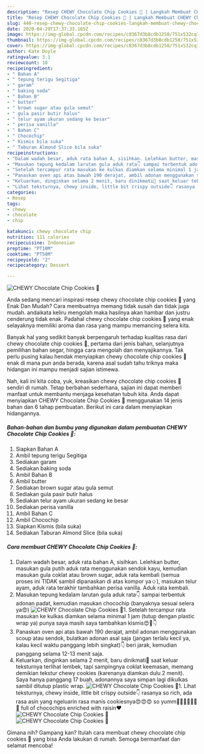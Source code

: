 ```yaml
---
description: "Resep CHEWY Chocolate Chip Cookies 🍪 | Langkah Membuat CHEWY Chocolate Chip Cookies 🍪 Yang Enak Dan Mudah"
title: "Resep CHEWY Chocolate Chip Cookies 🍪 | Langkah Membuat CHEWY Chocolate Chip Cookies 🍪 Yang Enak Dan Mudah"
slug: 440-resep-chewy-chocolate-chip-cookies-langkah-membuat-chewy-chocolate-chip-cookies-yang-enak-dan-mudah
date: 2020-04-29T17:37:33.165Z
image: https://img-global.cpcdn.com/recipes/c8367d3b8cdb1258/751x532cq70/chewy-chocolate-chip-cookies-🍪-foto-resep-utama.jpg
thumbnail: https://img-global.cpcdn.com/recipes/c8367d3b8cdb1258/751x532cq70/chewy-chocolate-chip-cookies-🍪-foto-resep-utama.jpg
cover: https://img-global.cpcdn.com/recipes/c8367d3b8cdb1258/751x532cq70/chewy-chocolate-chip-cookies-🍪-foto-resep-utama.jpg
author: Kate Doyle
ratingvalue: 3.1
reviewcount: 10
recipeingredient:
- " Bahan A"
- " tepung terigu Segitiga"
- " garam"
- " baking soda"
- " Bahan B"
- " butter"
- " brown sugar atau gula semut"
- " gula pasir butir halus"
- " telur ayam ukuran sedang ke besar"
- " perisa vanilla"
- " Bahan C"
- " Chocochip"
- " Kismis bila suka"
- " Taburan Almond Slice bila suka"
recipeinstructions:
- "Dalam wadah besar, aduk rata bahan A, sisihkan. Lelehkan butter, masukan gula putih aduk rata menggunakan sendok kayu, kemudian masukan gula coklat atau brown sugar, aduk rata kembali (semua proses ini TIDAK sambil dipanaskan di atas kompor ya☺️), masukan telur ayam, aduk rata terakhir tambahkan perisa vanilla. Aduk rata kembali."
- "Masukan tepung kedalam larutan gula aduk rata👇 sampai terbentuk adonan padat, kemudian masukan chocochip (banyaknya sesuai selera ya😍)"
- "Setelah tercampur rata masukan ke kulkas diamkan selama minimal 1 jam (tutup dengan plastic wrap ya) punya saya masih saya tambahkan kismis😍🤤👇"
- "Panaskan oven api atas bawah 190 derajat, ambil adonan menggunakan scoup atau sendok, bulatkan adonan asal saja (jangan terlalu kecil ya, kalau kecil waktu panggang lebih singkat)👇 beri jarak, kemudian panggang selama 12-13 menit saja."
- "Keluarkan, dinginkan selama 2 menit, baru dinikmati🤤 saat keluar teksturnya terlihat lembek, tapi sampingnya coklat keemasan, memang demikian tekstur chewy cookies (karenanya diamkan dulu 2 menit). Saya hanya panggang 17 buah, adonannya saya simpan lagi dikulkas sambil ditutup plastic wrap."
- "Lihat teksturnya, chewy inside, little bit crispy outside👇 rasanya so rich, ada rasa asin yang ngeluarin rasa manis cookiesnya😍😍😍 so yumm🤤🤤🍪🍪🍪🍪🍪 full of chocochips enriched with raisin❤️"
categories:
- Resep
tags:
- chewy
- chocolate
- chip

katakunci: chewy chocolate chip 
nutrition: 111 calories
recipecuisine: Indonesian
preptime: "PT10M"
cooktime: "PT50M"
recipeyield: "2"
recipecategory: Dessert

---
```



![CHEWY Chocolate Chip Cookies 🍪](https://img-global.cpcdn.com/recipes/c8367d3b8cdb1258/751x532cq70/chewy-chocolate-chip-cookies-🍪-foto-resep-utama.jpg)

Anda sedang mencari inspirasi resep chewy chocolate chip cookies 🍪 yang Enak Dan Mudah? Cara membuatnya memang tidak susah dan tidak juga mudah. andaikata keliru mengolah maka hasilnya akan hambar dan justru cenderung tidak enak. Padahal chewy chocolate chip cookies 🍪 yang enak selayaknya memiliki aroma dan rasa yang mampu memancing selera kita.

Banyak hal yang sedikit banyak berpengaruh terhadap kualitas rasa dari chewy chocolate chip cookies 🍪, pertama dari jenis bahan, selanjutnya pemilihan bahan segar, hingga cara mengolah dan menyajikannya. Tak perlu pusing kalau hendak menyiapkan chewy chocolate chip cookies 🍪 enak di mana pun anda berada, karena asal sudah tahu triknya maka hidangan ini mampu menjadi sajian istimewa.




Nah, kali ini kita coba, yuk, kreasikan chewy chocolate chip cookies 🍪 sendiri di rumah. Tetap berbahan sederhana, sajian ini dapat memberi manfaat untuk membantu menjaga kesehatan tubuh kita. Anda dapat menyiapkan CHEWY Chocolate Chip Cookies 🍪 menggunakan 14 jenis bahan dan 6 tahap pembuatan. Berikut ini cara dalam menyiapkan hidangannya.

<!--inarticleads1-->

##### Bahan-bahan dan bumbu yang digunakan dalam pembuatan CHEWY Chocolate Chip Cookies 🍪:

1. Siapkan  Bahan A
1. Ambil  tepung terigu Segitiga
1. Sediakan  garam
1. Sediakan  baking soda
1. Ambil  Bahan B
1. Ambil  butter
1. Sediakan  brown sugar atau gula semut
1. Sediakan  gula pasir butir halus
1. Sediakan  telur ayam ukuran sedang ke besar
1. Sediakan  perisa vanilla
1. Ambil  Bahan C
1. Ambil  Chocochip
1. Siapkan  Kismis (bila suka)
1. Sediakan  Taburan Almond Slice (bila suka)




<!--inarticleads2-->

##### Cara membuat CHEWY Chocolate Chip Cookies 🍪:

1. Dalam wadah besar, aduk rata bahan A, sisihkan. Lelehkan butter, masukan gula putih aduk rata menggunakan sendok kayu, kemudian masukan gula coklat atau brown sugar, aduk rata kembali (semua proses ini TIDAK sambil dipanaskan di atas kompor ya☺️), masukan telur ayam, aduk rata terakhir tambahkan perisa vanilla. Aduk rata kembali.
1. Masukan tepung kedalam larutan gula aduk rata👇 sampai terbentuk adonan padat, kemudian masukan chocochip (banyaknya sesuai selera ya😍)
<img src="//assets-global.cpcdn.com/assets/icons/button_play-2c75c40dde080a61004c1f40b05d8f140eaff45d7e9e6481dc71c63d2e7c4909.png" alt="CHEWY Chocolate Chip Cookies 🍪">1. Setelah tercampur rata masukan ke kulkas diamkan selama minimal 1 jam (tutup dengan plastic wrap ya) punya saya masih saya tambahkan kismis😍🤤👇
1. Panaskan oven api atas bawah 190 derajat, ambil adonan menggunakan scoup atau sendok, bulatkan adonan asal saja (jangan terlalu kecil ya, kalau kecil waktu panggang lebih singkat)👇 beri jarak, kemudian panggang selama 12-13 menit saja.
1. Keluarkan, dinginkan selama 2 menit, baru dinikmati🤤 saat keluar teksturnya terlihat lembek, tapi sampingnya coklat keemasan, memang demikian tekstur chewy cookies (karenanya diamkan dulu 2 menit). Saya hanya panggang 17 buah, adonannya saya simpan lagi dikulkas sambil ditutup plastic wrap.
<img src="//assets-global.cpcdn.com/assets/icons/button_play-2c75c40dde080a61004c1f40b05d8f140eaff45d7e9e6481dc71c63d2e7c4909.png" alt="CHEWY Chocolate Chip Cookies 🍪">1. Lihat teksturnya, chewy inside, little bit crispy outside👇 rasanya so rich, ada rasa asin yang ngeluarin rasa manis cookiesnya😍😍😍 so yumm🤤🤤🍪🍪🍪🍪🍪 full of chocochips enriched with raisin❤️
<img src="//assets-global.cpcdn.com/assets/icons/button_play-2c75c40dde080a61004c1f40b05d8f140eaff45d7e9e6481dc71c63d2e7c4909.png" alt="CHEWY Chocolate Chip Cookies 🍪"><img src="//assets-global.cpcdn.com/assets/icons/button_play-2c75c40dde080a61004c1f40b05d8f140eaff45d7e9e6481dc71c63d2e7c4909.png" alt="CHEWY Chocolate Chip Cookies 🍪">



Gimana nih? Gampang kan? Itulah cara membuat chewy chocolate chip cookies 🍪 yang bisa Anda lakukan di rumah. Semoga bermanfaat dan selamat mencoba!
